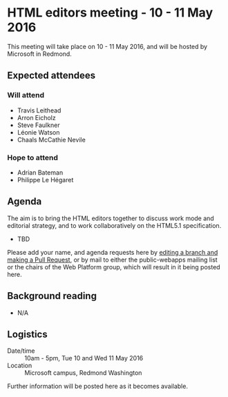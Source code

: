 <!doctype HTML>

<html lang="en">

<head>
<meta charset="utf-8">
<title>HTML editors meeting - 10 - 11 May 2016</title>
</head>

<body>
<h1>HTML editors meeting - 10 - 11 May 2016</h1>

<p>This meeting will take place on 10 - 11 May 2016, and will be hosted by Microsoft in Redmond.</p>

<h2>Expected attendees</h2>

<h3>Will attend</h3>

<ul>
<li>Travis Leithead</li>
<li>Arron Eicholz</li>
<li>Steve Faulkner</li>
<li>Léonie Watson</li>
<li>Chaals McCathie Nevile</li>
</ul>

<h3>Hope to attend</h3>

<ul>
<li>Adrian Bateman</li>
<li>Philippe Le Hégaret</li>
</ul>

<h2>Agenda</h2>

<p>The aim is to bring the HTML editors together to discuss work mode and editorial strategy, and to work collaboratively on the HTML5.1 specification.</p>

<ul>
<li>TBD</li>
</ul>

<p>Please add your name, and agenda requests here by <a href="https://github.com/w3c/WebPlatformWG/blob/gh-pages/meetings/10-11mayHTML.md">editing a branch and making a Pull Request</a>, or by mail to either the public-webapps mailing list or the chairs of the Web Platform group, which will result in it being posted here.</p>

<h2>Background reading</h2>

<ul>
<li>N/A</li>
</ul>

<h2>Logistics</h2>

<dl>
<dt>Date/time</dt>
<dd>10am - 5pm, Tue 10 and Wed 11 May 2016</dd>
<dt>Location</dt>
<dd>Microsoft campus, Redmond Washington</dd>
</dl>

<p>Further information will be posted here as it becomes available.</p>

</body>
</html>